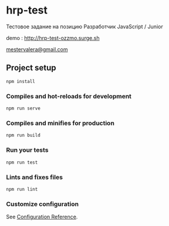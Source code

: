 # hrp-test
Тестовое задание на позицию Разработчик JavaScript / Junior

demo : http://hrp-test-ozzmo.surge.sh

mestervalera@gmail.com

## Project setup
```
npm install
```

### Compiles and hot-reloads for development
```
npm run serve
```

### Compiles and minifies for production
```
npm run build
```

### Run your tests
```
npm run test
```

### Lints and fixes files
```
npm run lint
```

### Customize configuration
See [Configuration Reference](https://cli.vuejs.org/config/).

